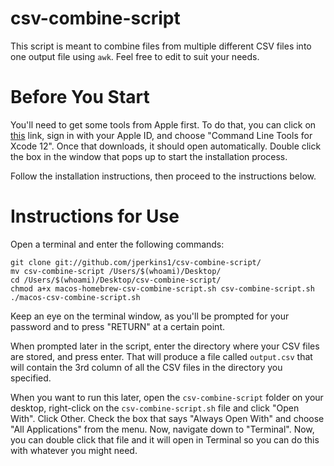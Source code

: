 # csv-combine-script

This script is meant to combine files from multiple different CSV files into one output file using `awk`. Feel free to edit to suit your needs. 

# Before You Start
You'll need to get some tools from Apple first. To do that, you can click on [this](https://developer.apple.com/download/more/) link, sign in with your Apple ID, and choose "Command Line Tools for Xcode 12". Once that downloads, it should open automatically. Double click the box in the window that pops up to start the installation process. 

Follow the installation instructions, then proceed to the instructions below.

# Instructions for Use

Open a terminal and enter the following commands:

```
git clone git://github.com/jperkins1/csv-combine-script/
mv csv-combine-script /Users/$(whoami)/Desktop/
cd /Users/$(whoami)/Desktop/csv-combine-script/
chmod a+x macos-homebrew-csv-combine-script.sh csv-combine-script.sh
./macos-csv-combine-script.sh
```

Keep an eye on the terminal window, as you'll be prompted for your password and to press "RETURN" at a certain point. 

When prompted later in the script, enter the directory where your CSV files are stored, and press enter. That will produce a file called `output.csv` that will contain the 3rd column of all the CSV files in the directory you specified.

When you want to run this later, open the `csv-combine-script` folder on your desktop, right-click on the `csv-combine-script.sh` file and click "Open With". Click Other. Check the box that says "Always Open With" and choose "All Applications" from the menu. Now, navigate down to "Terminal". Now, you can double click that file and it will open in Terminal so you can do this with whatever you might need. 

